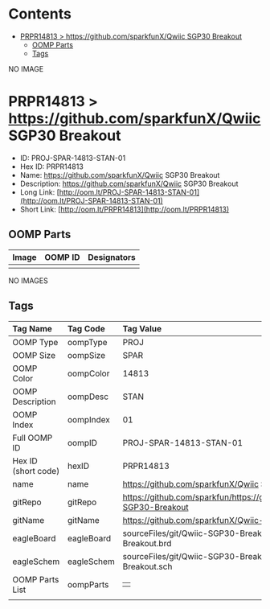 



Contents
========

* [PRPR14813 > https://github.com/sparkfunX/Qwiic SGP30 Breakout](#prpr14813--httpsgithubcomsparkfunxqwiic-sgp30-breakout)
	* [OOMP Parts](#oomp-parts)
	* [Tags](#tags)
  
NO IMAGE  
# PRPR14813 > https://github.com/sparkfunX/Qwiic SGP30 Breakout

- ID: PROJ-SPAR-14813-STAN-01
- Hex ID: PRPR14813
- Name: https://github.com/sparkfunX/Qwiic SGP30 Breakout
- Description: https://github.com/sparkfunX/Qwiic SGP30 Breakout
- Long Link: [http://oom.lt/PROJ-SPAR-14813-STAN-01](http://oom.lt/PROJ-SPAR-14813-STAN-01)
- Short Link: [http://oom.lt/PRPR14813](http://oom.lt/PRPR14813)

## OOMP Parts
  

|Image|OOMP ID|Designators|
| :--- | :--- | :--- |
||||
  
NO IMAGES  
## Tags
  

|Tag Name|Tag Code|Tag Value|
| :--- | :--- | :--- |
|OOMP Type|oompType|PROJ|
|OOMP Size|oompSize|SPAR|
|OOMP Color|oompColor|14813|
|OOMP Description|oompDesc|STAN|
|OOMP Index|oompIndex|01|
|Full OOMP ID|oompID|PROJ-SPAR-14813-STAN-01|
|Hex ID (short code)|hexID|PRPR14813|
|name|name|https://github.com/sparkfunX/Qwiic SGP30 Breakout|
|gitRepo|gitRepo|https://github.com/sparkfun/https://github.com/sparkfunX/Qwiic-SGP30-Breakout|
|gitName|gitName|https://github.com/sparkfunX/Qwiic-SGP30-Breakout|
|eagleBoard|eagleBoard|sourceFiles/git/Qwiic-SGP30-Breakout/Hardware/SGP30 Breakout.brd|
|eagleSchem|eagleSchem|sourceFiles/git/Qwiic-SGP30-Breakout/Hardware/SGP30 Breakout.sch|
|OOMP Parts List|oompParts|<table><tr><td></td></tr></table>|
||||

